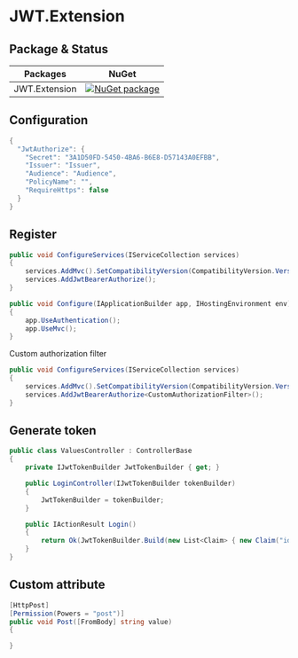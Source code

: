 # JWT.Extension

## Package & Status
Packages | NuGet
---------|------
JWT.Extension|[![NuGet package](https://buildstats.info/nuget/JWT.Extension)](https://www.nuget.org/packages/JWT.Extension)

## Configuration
```csharp
{
  "JwtAuthorize": {
    "Secret": "3A1D50FD-5450-4BA6-B6E8-D57143A0EFBB",
    "Issuer": "Issuer",
    "Audience": "Audience",
    "PolicyName": "",
    "RequireHttps": false
  }
}
```

## Register
```csharp
public void ConfigureServices(IServiceCollection services)
{
    services.AddMvc().SetCompatibilityVersion(CompatibilityVersion.Version_2_2);
    services.AddJwtBearerAuthorize();
}

public void Configure(IApplicationBuilder app, IHostingEnvironment env)
{
    app.UseAuthentication();
    app.UseMvc();
}
```

Custom authorization filter
```csharp
public void ConfigureServices(IServiceCollection services)
{
    services.AddMvc().SetCompatibilityVersion(CompatibilityVersion.Version_2_2);
    services.AddJwtBearerAuthorize<CustomAuthorizationFilter>();
}
```

## Generate token
```csharp
public class ValuesController : ControllerBase
{
	private IJwtTokenBuilder JwtTokenBuilder { get; }

	public LoginController(IJwtTokenBuilder tokenBuilder)
	{
		JwtTokenBuilder = tokenBuilder;
	}

	public IActionResult Login()
	{
		return Ok(JwtTokenBuilder.Build(new List<Claim> { new Claim("id", "1"), new Claim("powers", "get") }, TimeSpan.FromMinutes(1)));
	}
}
```
## Custom attribute
```csharp
[HttpPost]
[Permission(Powers = "post")]
public void Post([FromBody] string value)
{

}
```

